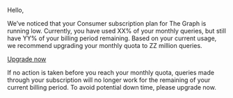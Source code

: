 Hello,

We’ve noticed that your Consumer subscription plan for The Graph is running low. Currently, you have used XX% of your monthly queries, but still have YY% of your billing period remaining. Based on your current usage, we recommend upgrading your monthly quota to ZZ million queries.

<a email-cta href="https://thegraph.com/billing/?show=manage">Upgrade now</a>

If no action is taken before you reach your monthly quota, queries made through your subscription will no longer work for the remaining of your current billing period. To avoid potential down time, please upgrade now.

<subscriptions-footer />
